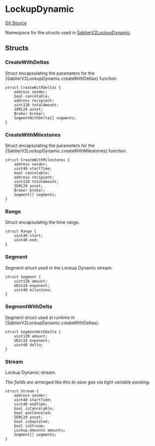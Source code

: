 # LockupDynamic

[Git Source](https://github.com/sablier-labs/v2-core/blob/bca1d9ea0485b065544486bb01f4148d44289644/src/types/DataTypes.sol)

Namespace for the structs used in
[SablierV2LockupDynamic](docs/contracts/v2/reference/core/contract.SablierV2LockupDynamic.md).

## Structs

### CreateWithDeltas

Struct encapsulating the parameters for the {SablierV2LockupDynamic.createWithDeltas} function.

```solidity
struct CreateWithDeltas {
    address sender;
    bool cancelable;
    address recipient;
    uint128 totalAmount;
    IERC20 asset;
    Broker broker;
    SegmentWithDelta[] segments;
}
```

### CreateWithMilestones

Struct encapsulating the parameters for the {SablierV2LockupDynamic.createWithMilestones} function.

```solidity
struct CreateWithMilestones {
    address sender;
    uint40 startTime;
    bool cancelable;
    address recipient;
    uint128 totalAmount;
    IERC20 asset;
    Broker broker;
    Segment[] segments;
}
```

### Range

Struct encapsulating the time range.

```solidity
struct Range {
    uint40 start;
    uint40 end;
}
```

### Segment

Segment struct used in the Lockup Dynamic stream.

```solidity
struct Segment {
    uint128 amount;
    UD2x18 exponent;
    uint40 milestone;
}
```

### SegmentWithDelta

Segment struct used at runtime in {SablierV2LockupDynamic.createWithDeltas}.

```solidity
struct SegmentWithDelta {
    uint128 amount;
    UD2x18 exponent;
    uint40 delta;
}
```

### Stream

Lockup Dynamic stream.

_The fields are arranged like this to save gas via tight variable packing._

```solidity
struct Stream {
    address sender;
    uint40 startTime;
    uint40 endTime;
    bool isCancelable;
    bool wasCanceled;
    IERC20 asset;
    bool isDepleted;
    bool isStream;
    Lockup.Amounts amounts;
    Segment[] segments;
}
```
